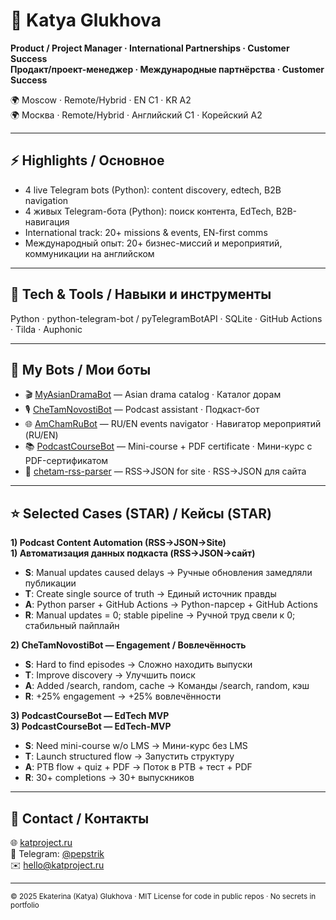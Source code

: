 # 👋 Katya Glukhova

**Product / Project Manager · International Partnerships · Customer Success**  
**Продакт/проект-менеджер · Международные партнёрства · Customer Success**  

🌍 Moscow · Remote/Hybrid · EN C1 · KR A2  
🌍 Москва · Remote/Hybrid · Английский C1 · Корейский A2  

---

## ⚡ Highlights / Основное
- 4 live Telegram bots (Python): content discovery, edtech, B2B navigation  
- 4 живых Telegram-бота (Python): поиск контента, EdTech, B2B-навигация  
- International track: 20+ missions & events, EN-first comms  
- Международный опыт: 20+ бизнес-миссий и мероприятий, коммуникации на английском

---

## 🔧 Tech & Tools / Навыки и инструменты
Python · python-telegram-bot / pyTelegramBotAPI · SQLite · GitHub Actions · Tilda · Auphonic  

---

## 🤖 My Bots / Мои боты
- 🎬 [MyAsianDramaBot](https://github.com/pepstrik/MyAsianDramaBot) — Asian drama catalog · Каталог дорам  
- 🎙️ [CheTamNovostiBot](https://github.com/pepstrik/CheTamNovostiBot) — Podcast assistant · Подкаст-бот  
- 🌐 [AmChamRuBot](https://github.com/pepstrik/AmChamRuBot) — RU/EN events navigator · Навигатор мероприятий (RU/EN)  
- 📚 [PodcastCourseBot](https://github.com/pepstrik/PodcastCourseBot) — Mini-course + PDF certificate · Мини-курс с PDF-сертификатом  
- 🔄 [chetam-rss-parser](https://github.com/pepstrik/chetam-rss-parser) — RSS→JSON for site · RSS→JSON для сайта

---

## ⭐ Selected Cases (STAR) / Кейсы (STAR)

**1) Podcast Content Automation (RSS→JSON→Site)**  
**1) Автоматизация данных подкаста (RSS→JSON→сайт)**  
- **S**: Manual updates caused delays → Ручные обновления замедляли публикации  
- **T**: Create single source of truth → Единый источник правды  
- **A**: Python parser + GitHub Actions → Python-парсер + GitHub Actions  
- **R**: Manual updates = 0; stable pipeline → Ручной труд свели к 0; стабильный пайплайн  

**2) CheTamNovostiBot — Engagement / Вовлечённость**  
- **S**: Hard to find episodes → Сложно находить выпуски  
- **T**: Improve discovery → Улучшить поиск  
- **A**: Added /search, random, cache → Команды /search, random, кэш  
- **R**: +25% engagement → +25% вовлечённости  

**3) PodcastCourseBot — EdTech MVP**  
**3) PodcastCourseBot — EdTech-MVP**  
- **S**: Need mini-course w/o LMS → Мини-курс без LMS  
- **T**: Launch structured flow → Запустить структуру  
- **A**: PTB flow + quiz + PDF → Поток в PTB + тест + PDF  
- **R**: 30+ completions → 30+ выпускников  

---

## 🤝 Contact / Контакты
🌐 [katproject.ru](https://katproject.ru)  
💬 Telegram: [@pepstrik](https://t.me/pepstrik)  
✉️ hello@katproject.ru  

---

<sub>© 2025 Ekaterina (Katya) Glukhova · MIT License for code in public repos · No secrets in portfolio</sub>
